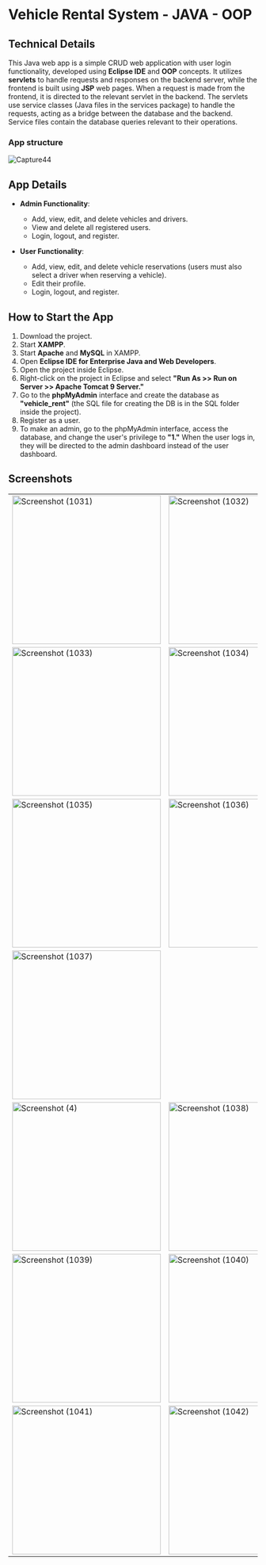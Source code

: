 # Vehicle Rental System - JAVA - OOP

## Technical Details
This Java web app is a simple CRUD web application with user login functionality, developed using **Eclipse IDE** and **OOP** concepts. It utilizes **servlets** to handle requests and responses on the backend server, while the frontend is built using **JSP** web pages. When a request is made from the frontend, it is directed to the relevant servlet in the backend. The servlets use service classes (Java files in the services package) to handle the requests, acting as a bridge between the database and the backend. Service files contain the database queries relevant to their operations.
### App structure
![Capture44](https://github.com/user-attachments/assets/1b29a0e1-a87e-43e6-895c-75df11cbb69a)


## App Details
- **Admin Functionality**:
  - Add, view, edit, and delete vehicles and drivers.
  - View and delete all registered users.
  - Login, logout, and register.

- **User Functionality**:
  - Add, view, edit, and delete vehicle reservations (users must also select a driver when reserving a vehicle).
  - Edit their profile.
  - Login, logout, and register.

## How to Start the App
1. Download the project.
2. Start **XAMPP**.
3. Start **Apache** and **MySQL** in XAMPP.
4. Open **Eclipse IDE for Enterprise Java and Web Developers**.
5. Open the project inside Eclipse.
6. Right-click on the project in Eclipse and select **"Run As >> Run on Server >> Apache Tomcat 9 Server."**
7. Go to the **phpMyAdmin** interface and create the database as **"vehicle_rent"** (the SQL file for creating the DB is in the SQL folder inside the project).
8. Register as a user.
9. To make an admin, go to the phpMyAdmin interface, access the database, and change the user's privilege to **"1."** When the user logs in, they will be directed to the admin dashboard instead of the user dashboard.

## Screenshots
<table>
  <tr>
    <td><img src="https://github.com/user-attachments/assets/24569d7b-ea34-451f-8e73-b3dff72ab0d3" alt="Screenshot (1031)" width="300"></td>
    <td><img src="https://github.com/user-attachments/assets/28d400f3-03e9-4d06-8716-a240d06271c2" alt="Screenshot (1032)" width="300"></td>
  </tr>
  <tr>
    <td><img src="https://github.com/user-attachments/assets/3eee2fdb-0ee6-4f4f-9bc8-0442d1f46d83" alt="Screenshot (1033)" width="300"></td>
    <td><img src="https://github.com/user-attachments/assets/65da86f8-2e60-4e72-8d40-71bc5b8fb9fa" alt="Screenshot (1034)" width="300"></td>
  </tr>
  <tr>
    <td><img src="https://github.com/user-attachments/assets/31448311-0ed5-48c0-b209-d1af14d4acfb" alt="Screenshot (1035)" width="300"></td>
    <td><img src="https://github.com/user-attachments/assets/22064790-5a13-41ec-9ded-a098e7a1ebd7" alt="Screenshot (1036)" width="300"></td>
  </tr>
   <tr>
    <td><img src="https://github.com/user-attachments/assets/35ce596c-0fde-4322-9475-8c5a449573d3" alt="Screenshot (1037)" width="300"></td>

  </tr>
   
  <tr>
    <td><img src="https://github.com/user-attachments/assets/07c44446-6d9e-45cd-9019-19b3f4f84359" alt="Screenshot (4)" width="300"></td>
    <td><img src="https://github.com/user-attachments/assets/b7ec0bb1-339e-42b2-b232-38f76ed19df8" alt="Screenshot (1038)" width="300"></td>
  </tr>
  <tr>
    <td><img src="https://github.com/user-attachments/assets/719f5fb4-09ae-4964-a66c-55903a66f968" alt="Screenshot (1039)" width="300"></td>
    <td><img src="https://github.com/user-attachments/assets/658cd411-6fbd-41ee-b28a-d26da7124a8c" alt="Screenshot (1040)" width="300"></td>
  </tr>
  <tr>
    <td><img src="https://github.com/user-attachments/assets/ecb0524f-c691-4eb6-bb57-bdd84320aac0" alt="Screenshot (1041)" width="300"></td>
    <td><img src="https://github.com/user-attachments/assets/e3ef6075-3f9b-4a50-945b-0d93c9dc5eeb" alt="Screenshot (1042)" width="300"></td>
  </tr>

</table>




